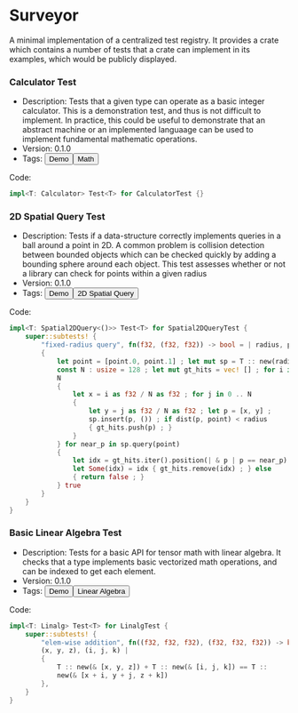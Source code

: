 # Surveyor

A minimal implementation of a centralized test registry.
It provides a crate which contains a number of tests that a crate can implement in its examples,
which would be publicly displayed.


### Calculator Test

- Description: Tests that a given type can operate as a basic integer calculator. This is a demonstration test, and thus is not difficult to implement. In practice, this could be useful to demonstrate that an abstract machine or an implemented languaage  can be used to implement fundamental mathematic operations.
- Version: 0.1.0
- Tags: <button>Demo</button><button>Math</button>

Code:
```rust
impl<T: Calculator> Test<T> for CalculatorTest {}

```

### 2D Spatial Query Test

- Description: Tests if a data-structure correctly implements queries in a ball around a
        point in 2D. A common problem is collision detection between bounded objects which can
        be checked quickly by adding a bounding sphere around each object. This test assesses
        whether or not a library can check for points within a given radius
- Version: 0.1.0
- Tags: <button>Demo</button><button>2D Spatial Query</button>

Code:
```rust
impl<T: Spatial2DQuery<()>> Test<T> for Spatial2DQueryTest {
    super::subtests! {
        "fixed-radius query", fn(f32, (f32, f32)) -> bool = | radius, point |
        {
            let point = [point.0, point.1] ; let mut sp = T :: new(radius) ;
            const N : usize = 128 ; let mut gt_hits = vec! [] ; for i in 0 ..
            N
            {
                let x = i as f32 / N as f32 ; for j in 0 .. N
                {
                    let y = j as f32 / N as f32 ; let p = [x, y] ;
                    sp.insert(p, ()) ; if dist(p, point) < radius
                    { gt_hits.push(p) ; }
                }
            } for near_p in sp.query(point)
            {
                let idx = gt_hits.iter().position(| & p | p == near_p) ; if
                let Some(idx) = idx { gt_hits.remove(idx) ; } else
                { return false ; }
            } true
        }
    }
}

```

### Basic Linear Algebra Test

- Description: Tests for a basic API for tensor math with linear algebra. It checks that
        a type implements basic vectorized math operations, and can be indexed to get each
        element.
- Version: 0.1.0
- Tags: <button>Demo</button><button>Linear Algebra</button>

Code:
```rust
impl<T: Linalg> Test<T> for LinalgTest {
    super::subtests! {
        "elem-wise addition", fn((f32, f32, f32), (f32, f32, f32)) -> bool = |
        (x, y, z), (i, j, k) |
        {
            T :: new(& [x, y, z]) + T :: new(& [i, j, k]) == T ::
            new(& [x + i, y + j, z + k])
        },
    }
}

```
